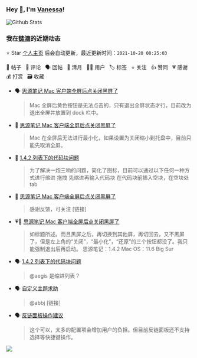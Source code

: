 ### Hey 👋, I'm [Vanessa](http://vanessa.b3log.org/)!

![Github Stats](https://github-readme-stats.vercel.app/api?username=Vanessa219&show_icons=true)

<!--events start -->

### 我在[链滴](https://ld246.com)的近期动态

⭐️ Star [个人主页](https://github.com/Vanessa219/Vanessa219) 后会自动更新，最近更新时间：`2021-10-20 08:25:03`

📝 帖子 &nbsp; 💬 评论 &nbsp; 🗣 回帖 &nbsp; 🌙 清月 &nbsp; 👨‍💻 用户 &nbsp; 🏷️ 标签 &nbsp; ⭐️ 关注 &nbsp; 👍 赞同 &nbsp; 💗 感谢 &nbsp; 💰 打赏 &nbsp; 🗃 收藏

* 🗣 [思源笔记 Mac 客户端全屏后点关闭黑屏了](https://ld246.com/article/1634570988242/comment/1634612412155#comments)

  > Mac 全屏后黄色按钮是无法点击的，只有退出全屏状态才行，目前改为退出全屏并放置到 dock 栏中。
* 💬 [思源笔记 Mac 客户端全屏后点关闭黑屏了](https://ld246.com/article/1634570988242/comment/1634611718205#comments)

  > Mac 在全屏后无法进行最小化，如果设置为关闭缩小到托盘中，目前只能先取消全屏。
* 💬 [1.4.2  列表下的代码块问题](https://ld246.com/article/1634562412220/comment/1634609702345#comments)

  > 为了解决一炮三响的问题，简化了图标，目前可以通过以下任何一种方式进行缩进 拖拽 先缩进再输入代码块 在代码块前插入空块，在空块处 tab
* 💬 [思源笔记 Mac 客户端全屏后点关闭黑屏了](https://ld246.com/article/1634570988242/comment/1634608589369#comments)

  > 感谢反馈，可关注 [链接]
* 💗📝 [思源笔记 Mac 客户端全屏后点关闭黑屏了](https://ld246.com/article/1634570988242)

  > 如标题所述。而且黑屏之后，再切换到其他屏，再切回去，又不黑屏了，但是左上角的“关闭”，“最小化”，“还原”的三个按钮都没了。我只能强制退出后再启动。 思源笔记：1.4.2 Mac OS：11.6 Big Sur
* 🗣 [1.4.2  列表下的代码块问题](https://ld246.com/article/1634562412220/comment/1634567310190#comments)

  > @aegis 是缩进列表？
* 🗣 [自定义主题求助](https://ld246.com/article/1634523451140/comment/1634532418331#comments)

  > @abbj [链接]
* 🗣 [反链面板操作建议](https://ld246.com/article/1634564665780/comment/1634566021532#comments)

  > 这个可以，太多的配置项会增加用户的负担。但目前反链面板还不支持选择等快捷键操作。


<!--events end -->

<a title="Hits" target="_blank" href="https://github.com/Vanessa219/Vanessa219"><img src="https://hits.b3log.org/Vanessa219/Vanessa219.svg"></a>
